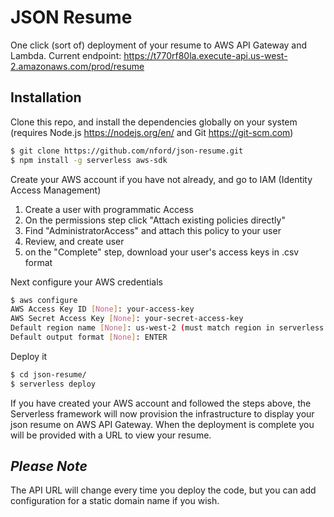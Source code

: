 # JSON Resume

One click (sort of) deployment of your resume to AWS API Gateway and Lambda.
Current endpoint: https://t770rf80la.execute-api.us-west-2.amazonaws.com/prod/resume

## Installation

Clone this repo, and install the dependencies globally on your system (requires Node.js https://nodejs.org/en/ and Git https://git-scm.com)

```sh
$ git clone https://github.com/nford/json-resume.git
$ npm install -g serverless aws-sdk
```

Create your AWS account if you have not already, and go to IAM (Identity Access Management)
  1. Create a user with programmatic Access
  1. On the permissions step click "Attach existing policies directly"
  1. Find "AdministratorAccess" and attach this policy to your user
  1. Review, and create user
  1. on the "Complete" step, download your user's access keys in .csv format

Next configure your AWS credentials

```sh
$ aws configure
AWS Access Key ID [None]: your-access-key
AWS Secret Access Key [None]: your-secret-access-key
Default region name [None]: us-west-2 (must match region in serverless.yml)
Default output format [None]: ENTER
```

Deploy it

```sh
$ cd json-resume/
$ serverless deploy
```
If you have created your AWS account and followed the steps above, the Serverless framework will now provision the infrastructure to display your json resume on AWS API Gateway. When the deployment is complete you will be provided with a URL to view your resume.

## *Please Note*

The API URL will change every time you deploy the code, but you can add configuration for a static domain name if you wish.
